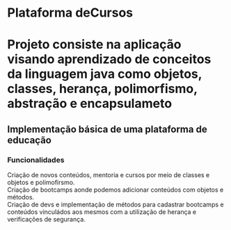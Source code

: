 # Plataforma deCursos
<h1>Projeto consiste na aplicação visando aprendizado de conceitos da linguagem java como objetos, classes, herança, polimorfismo, abstração e encapsulameto</h1>
<h2>Implementação básica de uma plataforma de educação </h2>

<h3> Funcionalidades </h3>

Criação de novos conteúdos, mentoria e cursos por meio de classes e objetos e polimofirsmo.<br> 
Criação de bootcamps aonde podemos adicionar conteúdos com objetos e métodos. <br>
Criação de devs e implementação de métodos para cadastrar bootcamps e conteúdos vinculádos aos mesmos com a utilização de herança e 
verificações de segurança.